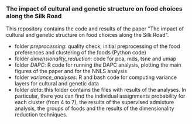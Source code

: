### The impact of cultural and genetic structure on food choices along the Silk Road

This repository contains the code and results of the paper "The impact of cultural and genetic structure on food choices along the Silk Road".

* folder *preprocessing*: quality check, initial preprocessing of the food preferences and clustering of the foods (Python code)
* folder *dimensionality_reduction*: code for pca, mds, tsne and umap
* folder *DAPC*: R code for running the DAPC analysis, plotting the main figures of the paper and for the NNLS analysis
* folder *variance_analyses*: R and bash code for computing variance layers for cultural and genetic data
* folder *data*: this folder contains the files with results of the analyses. In particular, there you can find the individual assignments probability for each cluster (from 4 to 7), the results of the supervised admixture analysis, the groups of foods and the results of the dimensionality reduction techniques.

